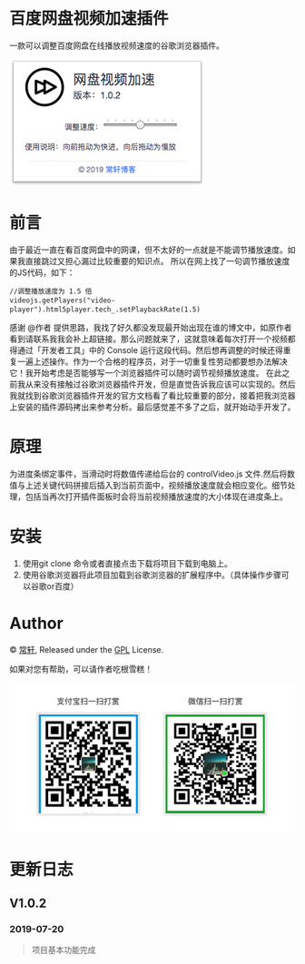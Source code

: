 # 百度网盘视频加速插件
一款可以调整百度网盘在线播放视频速度的谷歌浏览器插件。

![插件界面](demo.png)
# 前言
由于最近一直在看百度网盘中的网课，但不太好的一点就是不能调节播放速度。如果我直接跳过又担心漏过比较重要的知识点。
所以在网上找了一句调节播放速度的JS代码，如下：
```
//调整播放速度为 1.5 倍
videojs.getPlayers("video-player").html5player.tech_.setPlaybackRate(1.5)
```
感谢 @作者 提供思路，我找了好久都没发现最开始出现在谁的博文中，如原作者看到请联系我我会补上超链接。那么问题就来了，这就意味着每次打开一个视频都得通过「开发者工具」中的 Console 运行这段代码。然后想再调整的时候还得重复一遍上述操作。作为一个合格的程序员，对于一切重复性劳动都要想办法解决它！我开始考虑是否能够写一个浏览器插件可以随时调节视频播放速度。
在此之前我从来没有接触过谷歌浏览器插件开发，但是直觉告诉我应该可以实现的。然后我就找到谷歌浏览器插件开发的官方文档看了看比较重要的部分，接着把我浏览器上安装的插件源码拷出来参考分析。最后感觉差不多了之后，就开始动手开发了。
# 原理
为进度条绑定事件，当滑动时将数值传递给后台的 controlVideo.js 文件.然后将数值与上述关键代码拼接后插入到当前页面中，视频播放速度就会相应变化。细节处理，包括当再次打开插件面板时会将当前视频播放速度的大小体现在进度条上。
# 安装
1. 使用git clone 命令或者直接点击下载将项目下载到电脑上。
2. 使用谷歌浏览器将此项目加载到谷歌浏览器的扩展程序中。（具体操作步骤可以谷歌or百度）
# Author
© [常轩](http://changxuan.top), Released under the [GPL](https://github.com/chxcode/speed_video_for_Baidu_Netdisk/blob/master/LICENSE) License.

如果对您有帮助，可以请作者吃根雪糕！

![dashang](images/dashang.png)

# 更新日志
## V1.0.2
### 2019-07-20
> 项目基本功能完成
